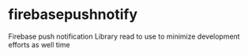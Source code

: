 # firebasepushnotify
Firebase push notification Library read to use to minimize development efforts as well time
